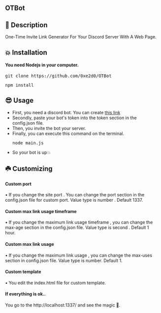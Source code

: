 ## OTBot
<h2>🤖 Description</h2>

One-Time Invite Link Generator For Your Discord Server With A Web Page.

<h2>💥 Installation</h2>

<h4>You need Nodejs in your computer.</h4>

<pre>git clone https://github.com/0xe2d0/OTBot</pre>
<pre>npm install</pre>

<h2>😎 Usage</h2>

<ul>
<li>First, you need a discord bot. You can create <a href="https://discord.com/developers/">this link</a> </li>
<li>Secondly, paste your bot's token into the token section in the config.json file.</li>
<li>Then, you invite the bot your server. </li>
<li>Finally, you can execute this command on the terminal.<pre>node main.js</pre>
<li>So your bot is up💥</li>
</ul>

<h2>☘️ Customizing</h2>

<h4>Custom port</h4>
• If you change the site port . You can change the port section in the config.json file for custom port. Value type is number  . Default 1337.

<h4>Custom max link usage timeframe</h4>
• If you change the maximum link usage timeframe , you can change the max-age section in the config.json file. Value type is second . Default 1 hour.

<h4> Custom max link usage</h4>
• If you change the maximum link usage , you can change the max-uses section in config.json file. Value type is number. Default 1.

<h4> Custom template</h4>
• You edit the index.html file for custom template.

<h4>If everything is ok..</h4>
You go to the http://localhost:1337/ and see the magic 🤠.


